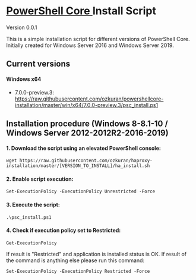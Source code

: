# [PowerShell Core ](https://github.com/PowerShell/PowerShell "PowerShell Core GitHub Page") Install Script

Version 0.0.1

This is a simple installation script for different versions of PowerShell Core. Initially created for Windows Server 2016 and Windows Server 2019.

## Current versions

#### Windows x64
- 7.0.0-preview.3: https://raw.githubusercontent.com/ozkuran/powershellcore-installation/master/win/x64/7.0.0-preview.3/psc_install.ps1

## Installation procedure (Windows 8-8.1-10 / Windows Server 2012-2012R2-2016-2019)

#### 1. Download the script using an elevated PowerShell console:
```
wget https://raw.githubusercontent.com/ozkuran/haproxy-installation/master/[VERSION_TO_INSTALL]/ha_install.sh
```
#### 2. Enable script execution:
```
Set-ExecutionPolicy -ExecutionPolicy Unrestricted -Force
```
#### 3. Execute the script:
```
.\psc_install.ps1
```

#### 4. Check if execution policy set to Restricted:
```
Get-ExecutionPolicy
```

If result is "Restricted" and application is installed status is OK.
If result of the command is anything else please run this command:
```
Set-ExecutionPolicy -ExecutionPolicy Restricted -Force
```


